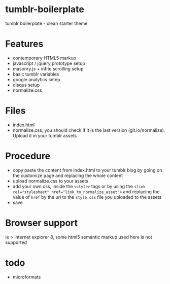 tumblr-boilerplate
==================

tumblr boilerplate - clean starter theme

# Features

+ contemporary HTML5 markup
+ javascript / jquery prototype setup
+ masonry.js + infite scrolling setup
+ basic tumblr variables
+ google analytics setep
+ disqus setup
+ normalize.css

# Files

+ index.html 
+ normalize.css, you should check if it is the last version (git.io/normalize). Upload it in your tumblr assets 

# Procedure

+ copy paste the content from index.html to your tumblr blog by going on the customize page and replacing the whole content
+ upload normalize.css to your assets
+ add your own css, inside the `<style>` tags or by using the `<link rel="stylesheet" href="link_to_normalize_asset">` and replacing the value of `href` by the url to the `style.css` file you uploaded to the assets
+ save

# Browser support

ie > internet explorer 8, some html5 semantic markup used here is not supported

# todo

+ microformats
